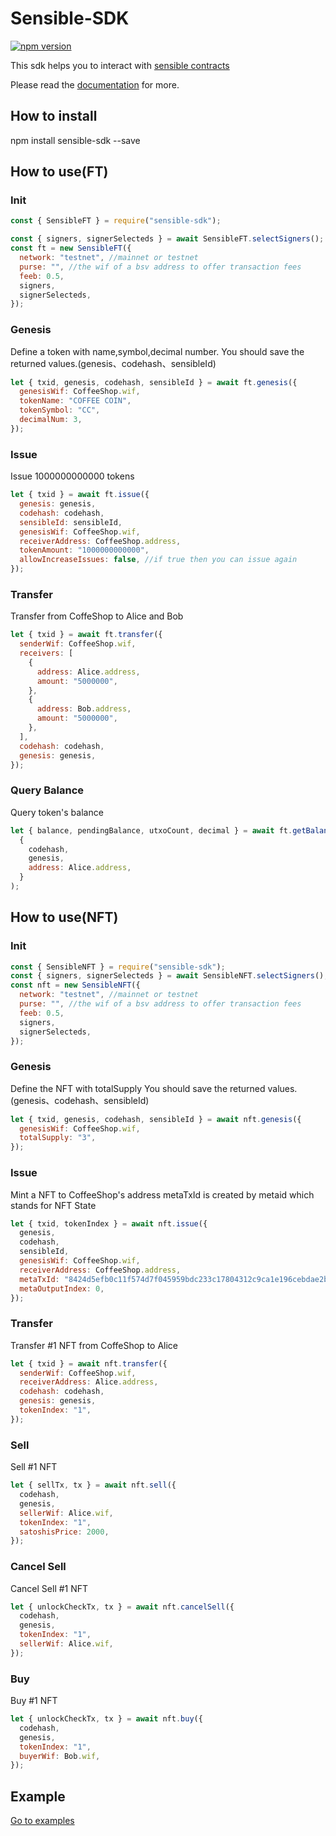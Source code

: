 # Sensible-SDK

[![npm version](https://img.shields.io/npm/v/sensible-sdk.svg)](https://www.npmjs.com/package/sensible-sdk)

This sdk helps you to interact with [sensible contracts][sensible]

Please read the [documentation][docs] for more.

## How to install

npm install sensible-sdk --save

## How to use(FT)

### Init

```js
const { SensibleFT } = require("sensible-sdk");

const { signers, signerSelecteds } = await SensibleFT.selectSigners();
const ft = new SensibleFT({
  network: "testnet", //mainnet or testnet
  purse: "", //the wif of a bsv address to offer transaction fees
  feeb: 0.5,
  signers,
  signerSelecteds,
});
```

### Genesis

Define a token with name,symbol,decimal number.
You should save the returned values.(genesis、codehash、sensibleId)

```js
let { txid, genesis, codehash, sensibleId } = await ft.genesis({
  genesisWif: CoffeeShop.wif,
  tokenName: "COFFEE COIN",
  tokenSymbol: "CC",
  decimalNum: 3,
});
```

### Issue

Issue 1000000000000 tokens

```js
let { txid } = await ft.issue({
  genesis: genesis,
  codehash: codehash,
  sensibleId: sensibleId,
  genesisWif: CoffeeShop.wif,
  receiverAddress: CoffeeShop.address,
  tokenAmount: "1000000000000",
  allowIncreaseIssues: false, //if true then you can issue again
});
```

### Transfer

Transfer from CoffeShop to Alice and Bob

```js
let { txid } = await ft.transfer({
  senderWif: CoffeeShop.wif,
  receivers: [
    {
      address: Alice.address,
      amount: "5000000",
    },
    {
      address: Bob.address,
      amount: "5000000",
    },
  ],
  codehash: codehash,
  genesis: genesis,
});
```

### Query Balance

Query token's balance

```js
let { balance, pendingBalance, utxoCount, decimal } = await ft.getBalanceDetail(
  {
    codehash,
    genesis,
    address: Alice.address,
  }
);
```

## How to use(NFT)

### Init

```js
const { SensibleNFT } = require("sensible-sdk");
const { signers, signerSelecteds } = await SensibleNFT.selectSigners();
const nft = new SensibleNFT({
  network: "testnet", //mainnet or testnet
  purse: "", //the wif of a bsv address to offer transaction fees
  feeb: 0.5,
  signers,
  signerSelecteds,
});
```

### Genesis

Define the NFT with totalSupply
You should save the returned values.(genesis、codehash、sensibleId)

```js
let { txid, genesis, codehash, sensibleId } = await nft.genesis({
  genesisWif: CoffeeShop.wif,
  totalSupply: "3",
});
```

### Issue

Mint a NFT to CoffeeShop's address
metaTxId is created by metaid which stands for NFT State

```js
let { txid, tokenIndex } = await nft.issue({
  genesis,
  codehash,
  sensibleId,
  genesisWif: CoffeeShop.wif,
  receiverAddress: CoffeeShop.address,
  metaTxId: "8424d5efb0c11f574d7f045959bdc233c17804312c9ca1e196cebdae2b2646ea",
  metaOutputIndex: 0,
});
```

### Transfer

Transfer #1 NFT from CoffeShop to Alice

```js
let { txid } = await nft.transfer({
  senderWif: CoffeeShop.wif,
  receiverAddress: Alice.address,
  codehash: codehash,
  genesis: genesis,
  tokenIndex: "1",
});
```

### Sell

Sell #1 NFT

```js
let { sellTx, tx } = await nft.sell({
  codehash,
  genesis,
  sellerWif: Alice.wif,
  tokenIndex: "1",
  satoshisPrice: 2000,
});
```

### Cancel Sell

Cancel Sell #1 NFT

```js
let { unlockCheckTx, tx } = await nft.cancelSell({
  codehash,
  genesis,
  tokenIndex: "1",
  sellerWif: Alice.wif,
});
```

### Buy

Buy #1 NFT

```js
let { unlockCheckTx, tx } = await nft.buy({
  codehash,
  genesis,
  tokenIndex: "1",
  buyerWif: Bob.wif,
});
```

## Example

<a href="https://github.com/sensible-contract/sensible-sdk/tree/master/examples">Go to examples</a>

[docs]: http://sensible-sdk.readthedocs.io/
[sensible]: https://sensiblecontract.org/
